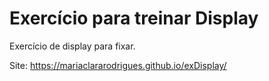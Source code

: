 # Exercício para treinar Display
Exercício de display para fixar.

Site: https://mariaclararodrigues.github.io/exDisplay/
